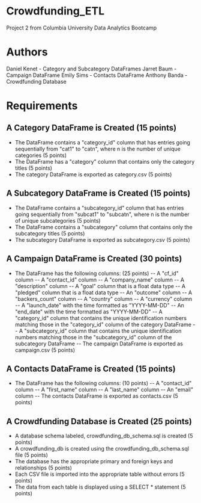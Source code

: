 # Crowdfunding_ETL
Project 2 from Columbia University Data Analytics Bootcamp

# Authors
Daniel Kenet - Category and Subcategory DataFrames
Jarret Baum - Campaign DataFrame
Emily Sims - Contacts DataFrame
Anthony Banda - Crowdfunding Database


# Requirements

## A Category DataFrame is Created (15 points)
- The DataFrame contains a "category_id" column that has entries going sequentially from "cat1" to "catn", where n is the number of unique categories (5 points)
- The DataFrame has a "category" column that contains only the category titles (5 points)
- The category DataFrame is exported as category.csv (5 points)

## A Subcategory DataFrame is Created (15 points)
- The DataFrame contains a "subcategory_id" column that has entries going sequentially from "subcat1" to "subcatn", where n is the number of unique subcategories (5 points)
- The DataFrame contains a "subcategory" column that contains only the subcategory titles (5 points)
- The subcategory DataFrame is exported as subcategory.csv (5 points)

## A Campaign DataFrame is Created (30 points)
- The DataFrame has the following columns: (25 points)
  -- A "cf_id" column
  -- A "contact_id" column
  -- A "company_name" column
  -- A "description" column
  -- A "goal" column that is a float data type
  -- A "pledged" column that is a float data type
  -- An "outcome" column
  -- A "backers_count" column
  -- A "country" column
  -- A "currency" column
  -- A "launch_date" with the time formatted as "YYYY-MM-DD"
  -- An "end_date" with the time formatted as "YYYY-MM-DD"
  -- A "category_id" column that contains the unique identification numbers matching those in the "category_id" column of the category DataFrame
  -- A "subcategory_id" column that contains the unique identification numbers matching those in the "subcategory_id" column of the subcategory DataFrame
  -- The campaign DataFrame is exported as campaign.csv (5 points)

## A Contacts DataFrame is Created (15 points)
- The DataFrame has the following columns: (10 points)
  -- A "contact_id" column
  -- A "first_name" column
  -- A "last_name" column
  -- An "email" column
  -- The contacts DataFrame is exported as contacts.csv (5 points)

## A Crowdfunding Database is Created (25 points)
- A database schema labeled, crowdfunding_db_schema.sql is created (5 points)
- A crowdfunding_db is created using the crowdfunding_db_schema.sql file (5 points)
- The database has the appropriate primary and foreign keys and relationships (5 points)
- Each CSV file is imported into the appropriate table without errors (5 points)
- The data from each table is displayed using a SELECT * statement (5 points)
